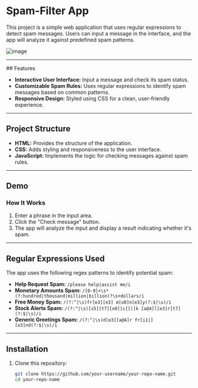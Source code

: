 # Spam-Filter App
<link rel="stylesheet" href="https://cdnjs.cloudflare.com/ajax/libs/font-awesome/6.7.1/css/all.min.css" integrity="sha512-5Hs3dF2AEPkpNAR7UiOHba+lRSJNeM2ECkwxUIxC1Q/FLycGTbNapWXB4tP889k5T5Ju8fs4b1P5z/iB4nMfSQ==" crossorigin="anonymous" referrerpolicy="no-referrer" />

This project is a simple web application that uses regular expressions to detect spam messages. Users can input a message in the interface, and the app will analyze it against predefined spam patterns. 


![image](https://github.com/user-attachments/assets/7782a562-baa1-4ba7-b905-425e3e8f4ec6)


---

##<i class="fa-solid fa-diagram-project"></i> Features

- **Interactive User Interface:** Input a message and check its spam status.
- **Customizable Spam Rules:** Uses regular expressions to identify spam messages based on common patterns.
- **Responsive Design:** Styled using CSS for a clean, user-friendly experience.

---

## Project Structure

- **HTML:** Provides the structure of the application.
- **CSS:** Adds styling and responsiveness to the user interface.
- **JavaScript:** Implements the logic for checking messages against spam rules.

---

## Demo

### How It Works
1. Enter a phrase in the input area.
2. Click the "Check message" button.
3. The app will analyze the input and display a result indicating whether it's spam.



---

## Regular Expressions Used

The app uses the following regex patterns to identify potential spam:

- **Help Request Spam:** `/please help|assist me/i`
- **Monetary Amounts Spam:** `/[0-9]+\s*(?:hundred|thousand|million|billion)?\s+dollars/i`
- **Free Money Spam:** `/(?:^|\s)fr[e3][e3] m[o0]n[e3]y(?:$|\s)/i`
- **Stock Alerts Spam:** `/(?:^|\s)[s5][t7][o0][c{[(]k [a@4]l[e3]r[t7](?:$|\s)/i`
- **Generic Greetings Spam:** `/(?:^|\s)d[e3][a@4]r fr[i1|][e3]nd(?:$|\s)/i`

---

## Installation

1. Clone this repository:
   ```bash
   git clone https://github.com/your-username/your-repo-name.git
   cd your-repo-name
